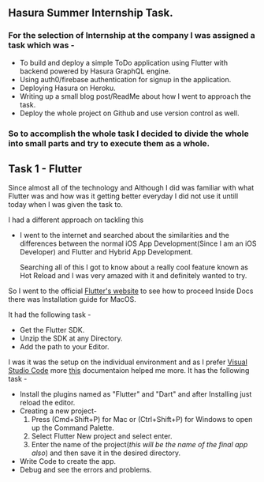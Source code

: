 ## Hasura Summer Internship Task.

### For the selection of Internship at the company I was assigned a task which was - 

  - To build and deploy a simple ToDo application using Flutter with backend powered by Hasura GraphQL engine.
  - Using auth0/firebase authentication for signup in the application.
  - Deploying Hasura on Heroku.
  - Writing up a small blog post/ReadMe about how I went to approach the task.
  - Deploy the whole project on Github and use version control as well.
  
  ### So to accomplish the whole task I decided to divide the whole into small parts and try to execute them as a whole.
  
  ## Task 1 - Flutter 
  
 Since almost all of the technology and Although I did was familiar with what Flutter was and how was it getting better everyday I did not use it untill today when I was given the task to.
  
  I had a different approach on tackling this
  - I went to the internet and searched about the similarities and the differences between the normal iOS App Development(Since I am an iOS Developer) and Flutter and Hybrid App Development.
  
    Searching all of this I got to know about a really cool feature known as Hot Reload and I was very amazed with it and definitely wanted to try.
    
So I went to the official [Flutter's website](https://flutter.io/docs/get-started/install/macos) to see how to proceed
Inside Docs there was Installation guide for MacOS.

It had the following task -
 - Get the Flutter SDK.
 - Unzip the SDK at any Directory.
 - Add the path to your Editor.
 
 I was it was the setup on the individual environment and as I prefer [Visual Studio Code](https://code.visualstudio.com/download) more [this](https://flutter.io/docs/development/tools/vs-code) documentaion helped me 
 more.
 It has the following task - 
 - Install the plugins named as "Flutter" and "Dart" and after Installing just reload the editor.
 - Creating a new project-
      1. Press (Cmd+Shift+P) for Mac or (Ctrl+Shift+P) for Windows to open up the Command Palette.
      2. Select Flutter New project and select enter.
      3. Enter the name of the project(*this will be the name of the final app also*) and then save it in the desired directory.
 - Write Code to create the app.
 - Debug and see the errors and problems.
 
 
